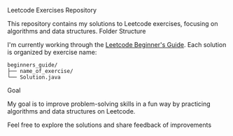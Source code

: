 Leetcode Exercises Repository

This repository contains my solutions to Leetcode exercises, focusing on algorithms and data structures.
Folder Structure

I'm currently working through the [Leetcode Beginner's Guide](https://leetcode.com/explore/learn/card/the-leetcode-beginners-guide/). Each solution is organized by exercise name:

```
beginners_guide/
├── name_of_exercise/
└── Solution.java
```

Goal

My goal is to improve problem-solving skills in a fun way by practicing algorithms and data structures on Leetcode.

Feel free to explore the solutions and share feedback of improvements